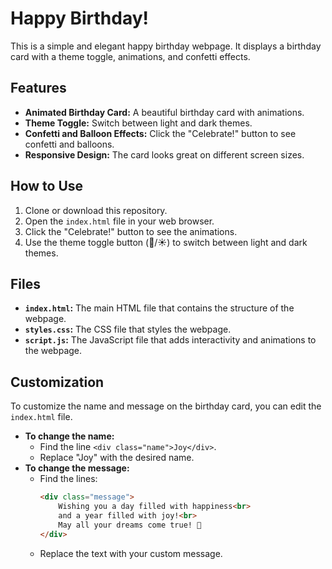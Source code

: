 # Happy Birthday!

This is a simple and elegant happy birthday webpage. It displays a birthday card with a theme toggle, animations, and confetti effects.

## Features

*   **Animated Birthday Card:** A beautiful birthday card with animations.
*   **Theme Toggle:** Switch between light and dark themes.
*   **Confetti and Balloon Effects:** Click the "Celebrate!" button to see confetti and balloons.
*   **Responsive Design:** The card looks great on different screen sizes.

## How to Use

1.  Clone or download this repository.
2.  Open the `index.html` file in your web browser.
3.  Click the "Celebrate!" button to see the animations.
4.  Use the theme toggle button (🌙/☀️) to switch between light and dark themes.

## Files

*   **`index.html`:** The main HTML file that contains the structure of the webpage.
*   **`styles.css`:** The CSS file that styles the webpage.
*   **`script.js`:** The JavaScript file that adds interactivity and animations to the webpage.

## Customization

To customize the name and message on the birthday card, you can edit the `index.html` file.

*   **To change the name:**
    *   Find the line `<div class="name">Joy</div>`.
    *   Replace "Joy" with the desired name.
*   **To change the message:**
    *   Find the lines:
        ```html
        <div class="message">
            Wishing you a day filled with happiness<br>
            and a year filled with joy!<br>
            May all your dreams come true! 🎉
        </div>
        ```
    *   Replace the text with your custom message.
